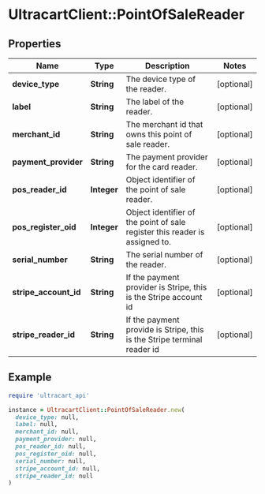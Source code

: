 # UltracartClient::PointOfSaleReader

## Properties

| Name | Type | Description | Notes |
| ---- | ---- | ----------- | ----- |
| **device_type** | **String** | The device type of the reader. | [optional] |
| **label** | **String** | The label of the reader. | [optional] |
| **merchant_id** | **String** | The merchant id that owns this point of sale reader. | [optional] |
| **payment_provider** | **String** | The payment provider for the card reader. | [optional] |
| **pos_reader_id** | **Integer** | Object identifier of the point of sale reader. | [optional] |
| **pos_register_oid** | **Integer** | Object identifier of the point of sale register this reader is assigned to. | [optional] |
| **serial_number** | **String** | The serial number of the reader. | [optional] |
| **stripe_account_id** | **String** | If the payment provider is Stripe, this is the Stripe account id | [optional] |
| **stripe_reader_id** | **String** | If the payment provide is Stripe, this is the Stripe terminal reader id | [optional] |

## Example

```ruby
require 'ultracart_api'

instance = UltracartClient::PointOfSaleReader.new(
  device_type: null,
  label: null,
  merchant_id: null,
  payment_provider: null,
  pos_reader_id: null,
  pos_register_oid: null,
  serial_number: null,
  stripe_account_id: null,
  stripe_reader_id: null
)
```

